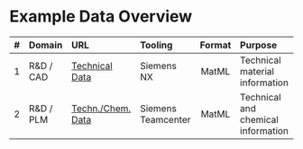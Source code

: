 # Example Data Overview

|#  | Domain    | URL                                                                                                | Tooling            | Format | Purpose                            |
|:-:| :-------- | :------------------------------------------------------------------------------------------------- | :----------------- | :----: | :--------------------------------- |
|1  | R&D / CAD | [Technical Data](https://circle-demonstrator.github.io/example-data/nx_matml_tech-data.xml)        | Siemens NX         | MatML  | Technical material information     |
|2  | R&D / PLM | [Techn./Chem. Data](https://circle-demonstrator.github.io/example-data/tc_matml_tech-chem-data.xml)| Siemens Teamcenter | MatML  | Technical and chemical information |
